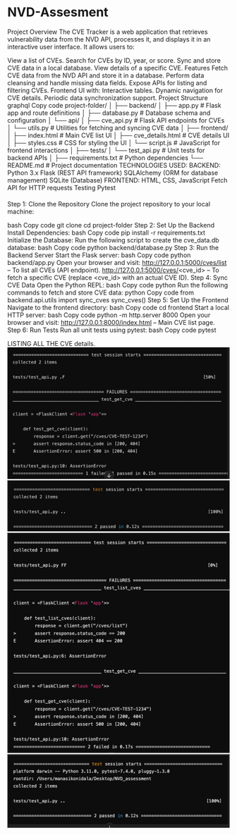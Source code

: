 # NVD-Assesment
Project Overview
The CVE Tracker is a web application that retrieves vulnerability data from the NVD API, processes it, and displays it in an interactive user interface. It allows users to:

View a list of CVEs.
Search for CVEs by ID, year, or score.
Sync and store CVE data in a local database.
View details of a specific CVE.
Features
Fetch CVE data from the NVD API and store it in a database.
Perform data cleansing and handle missing data fields.
Expose APIs for listing and filtering CVEs.
Frontend UI with:
Interactive tables.
Dynamic navigation for CVE details.
Periodic data synchronization support.
Project Structure
graphql
Copy code
project-folder/
│
├── backend/
│   ├── app.py                 # Flask app and route definitions
│   ├── database.py            # Database schema and configuration
│   └── api/
│       ├── cve_api.py         # Flask API endpoints for CVEs
│       └── utils.py           # Utilities for fetching and syncing CVE data
│
├── frontend/
│   ├── index.html             # Main CVE list UI
│   ├── cve_details.html       # CVE details UI
│   ├── styles.css             # CSS for styling the UI
│   └── script.js              # JavaScript for frontend interactions
│
├── tests/
│   └── test_api.py            # Unit tests for backend APIs
│
├── requirements.txt           # Python dependencies
└── README.md                  # Project documentation
TECHNOLOGIES USED:
BACKEND:
Python 3.x
Flask (REST API framework)
SQLAlchemy (ORM for database management)
SQLite (Database)
FRONTEND:
HTML, CSS, JavaScript
Fetch API for HTTP requests
Testing
Pytest
####
Step 1: Clone the Repository
Clone the project repository to your local machine:

bash
Copy code
git clone <repository-url>
cd project-folder
Step 2: Set Up the Backend
Install Dependencies:
bash
Copy code
pip install -r requirements.txt
Initialize the Database: Run the following script to create the cve_data.db database:
bash
Copy code
python backend/database.py
Step 3: Run the Backend Server
Start the Flask server:
bash
Copy code
python backend/app.py
Open your browser and visit:
http://127.0.0.1:5000/cves/list – To list all CVEs (API endpoint).
http://127.0.0.1:5000/cves/<cve_id> – To fetch a specific CVE (replace <cve_id> with an actual CVE ID).
Step 4: Sync CVE Data
Open the Python REPL:
bash
Copy code
python
Run the following commands to fetch and store CVE data:
python
Copy code
from backend.api.utils import sync_cves
sync_cves()
Step 5: Set Up the Frontend
Navigate to the frontend directory:
bash
Copy code
cd frontend
Start a local HTTP server:
bash
Copy code
python -m http.server 8000
Open your browser and visit:
http://127.0.0.1:8000/index.html – Main CVE list page.
Step 6: Run Tests
Run all unit tests using pytest:
bash
Copy code
pytest

LISTING ALL THE CVE details.
![image alt](https://github.com/manasikonidala/NVD-assesment/blob/335d9cafb5658f7e7dc9d8ef2eed7ea2767a6414/WhatsApp%20Image%202025-01-11%20at%2017.08.10%20(1).jpeg)
![image alt](https://github.com/manasikonidala/NVD-assesment/blob/bafd726fb0ebed05c8130ecc0746a51e0d5d72c5/WhatsApp%20Image%202025-01-11%20at%2017.08.10.jpeg)
![image alt](https://github.com/manasikonidala/NVD-assesment/blob/5f3ffb89f0e3c2d616ef399ee0ff8086fcfd00d4/WhatsApp%20Image%202025-01-11%20at%2017.08.11%20(1).jpeg)
![image alt](https://github.com/manasikonidala/NVD-assesment/blob/9414044c59a1b53c42097a42d25e1e2cb874f03d/WhatsApp%20Image%202025-01-11%20at%2017.08.12.jpeg)
